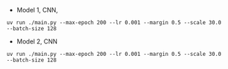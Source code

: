 - Model 1, CNN, [](https://medium.com/@cr.tagadiya/arcface-loss-mnist-case-study-9ba89427d924)
```
uv run ./main.py --max-epoch 200 --lr 0.001 --margin 0.5 --scale 30.0 --batch-size 128
```

- Model 2, CNN
```
uv run ./main.py --max-epoch 200 --lr 0.001 --margin 0.5 --scale 30.0 --batch-size 128
```
